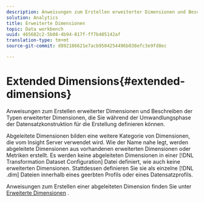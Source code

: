 ```yaml
---
description: Anweisungen zum Erstellen erweiterter Dimensionen und Beschreiben der Typen erweiterter Dimensionen, die Sie während der Umwandlungsphase der Datensatzkonstruktion für die Erstellung definieren können.
solution: Analytics
title: Erweiterte Dimensionen
topic: Data workbench
uuid: 465682c2-5b08-4b94-817f-ff7b405142af
translation-type: tm+mt
source-git-commit: d892186621e7acb9504254496b038efc3e9fd8ec

---
```



# Extended Dimensions{#extended-dimensions}

Anweisungen zum Erstellen erweiterter Dimensionen und Beschreiben der Typen erweiterter Dimensionen, die Sie während der Umwandlungsphase der Datensatzkonstruktion für die Erstellung definieren können.

Abgeleitete Dimensionen bilden eine weitere Kategorie von Dimensionen, die vom Insight Server verwendet wird. Wie der Name nahe legt, werden abgeleitete Dimensionen aus vorhandenen erweiterten Dimensionen oder Metriken erstellt. Es werden keine abgeleiteten Dimensionen in einer [!DNL Transformation Dataset Configuration] Datei definiert, wie auch keine erweiterten Dimensionen. Stattdessen definieren Sie sie als einzelne [!DNL .dim] Dateien innerhalb eines geerbten Profils oder eines Datensatzprofils.

Anweisungen zum Erstellen einer abgeleiteten Dimension finden Sie unter [Erweiterte Dimensionen](https://docs.adobe.com/content/help/en/data-workbench/using/client/admin-ui/profile-mgr/c-dvrd-dim.html) .
